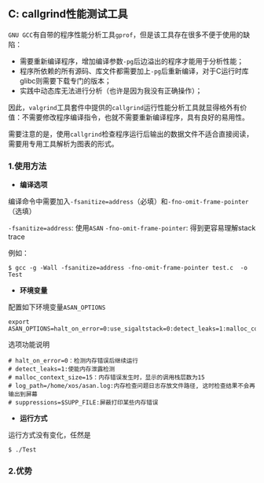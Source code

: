## C: callgrind性能测试工具

`GNU GCC`有自带的程序性能分析工具`gprof`，但是该工具存在很多不便于使用的缺陷：

* 需要重新编译程序，增加编译参数`-pg`后边溢出的程序才能用于分析性能；
* 程序所依赖的所有源码、库文件都需要加上`-pg`后重新编译，对于C运行时库glibc则需要下载专门的版本；
* 实践中动态库无法进行分析（也许是因为我没有正确操作）；

因此，`valgrind`工具套件中提供的`callgrind`运行性能分析工具就显得格外有价值：不需要修改程序编译指令，也就不需要重新编译程序，具有良好的易用性。

需要注意的是，使用`callgrind`检查程序运行后输出的数据文件不适合直接阅读，需要用专用工具解析为图表的形式。

### 1.使用方法

* **编译选项**

编译命令中需要加入`-fsanitize=address`（必填）和`-fno-omit-frame-pointer`（选填）

`-fsanitize=address`: 使用`ASAN`
`-fno-omit-frame-pointer`: 得到更容易理解stack trace

例如：

```shell
$ gcc -g -Wall -fsanitize=address -fno-omit-frame-pointer test.c  -o Test
```

* **环境变量**

配置如下环境变量`ASAN_OPTIONS`

```shell
export ASAN_OPTIONS=halt_on_error=0:use_sigaltstack=0:detect_leaks=1:malloc_context_size=15
```

选项功能说明

```shell
# halt_on_error=0：检测内存错误后继续运行
# detect_leaks=1:使能内存泄露检测
# malloc_context_size=15：内存错误发生时，显示的调用栈层数为15
# log_path=/home/xos/asan.log:内存检查问题日志存放文件路径, 这时检查结果不会再输出到屏幕
# suppressions=$SUPP_FILE:屏蔽打印某些内存错误
```

* **运行方式**

运行方式没有变化，任然是

```shell
$ ./Test
```

### 2.优势


